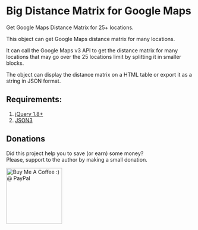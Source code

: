 Big Distance Matrix for Google Maps
=======================

Get Google Maps Distance Matrix for 25+ locations.

This object can get Google Maps distance matrix for many locations.

It can call the Google Maps v3 API to get the distance matrix for many locations that may go over the 25 locations limit by splitting it in smaller blocks.

The object can display the distance matrix on a HTML table or export it as a string in JSON format.

## Requirements:

1. <a href="http://jquery.com/" target="_blank">jQuery 1.8+</a><br>
2. <a href="http://bestiejs.github.io/json3/" target="_blank">JSON3</a>

## Donations

Did this project help you to save (or earn) some money?<br>
Please, support to the author by making a small donation.

<a href='https://www.paypal.com/cgi-bin/webscr?cmd=_s-xclick&hosted_button_id=2PK29ZFPUZ5WL' target='_blank'><img width="150" style='border:0px;width:150px' src='http://ko-fi.com/img/button-4.png' border='0' alt='Buy Me A Coffee :) @ PayPal' /></a>


